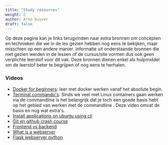 ```yaml
---
title: "Study resources"
weight: 2
author: Arne Duyver
draft: false
---
```


Op deze pagina kan je links terugvinden naar extra bronnen om concepten en technieken die we in de les gezien hebben nog eens te bekijken, maar misschien op een andere manier. Informatie uit onderstaande bronnen die niet gezien werden in de lessen of de cursus/site vormen dus ook geen verplichte leerstof voor dit vak. Deze bronnen dienen enkel als hulpmiddel om de leerstof beter te begrijpen of nog eens te herhalen.

### Videos

- [Docker for beginners](https://www.youtube.com/watch?v=pg19Z8LL06w): leer met docker werken vanaf het absolute begin.
- [Terminal commando's](https://www.youtube.com/watch?v=uwAqEzhyjtw): Sinds we veel met Linux containers gaan werken via de commandline is het belangrijk dat je toch een goede basis hebt op het gebied van werken met de commandline . Deze video omvat de basis en nog wat extra's.
- [Install applications on ubuntu using cli](https://www.youtube.com/watch?v=1kicKTbK768)
- [Git en github crash course](https://www.youtube.com/watch?v=SWYqp7iY_Tc)
- [Frontend vs backend](https://www.youtube.com/watch?v=PRSyHTajxPk)
- [What is a webserver](https://www.youtube.com/watch?v=XBu54nfzxAQ)
- [Flask webserver python](https://www.youtube.com/watch?v=Z1RJmh_OqeA)
